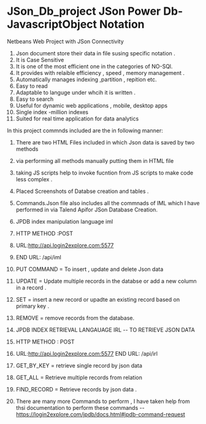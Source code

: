 # JSon_Db_project  JSon Power Db- JavascriptObject Notation
Netbeans Web Project with JSon Connectivity
1. Json document store their data in file susing specific notation .
2. It is Case Sensitive
3. It is one of the most efficient one in the categories of NO-SQl.
4. It provides with relaible efficiency , speed , memory management .
5. Automatically manages indexing ,partition , repition etc.
6. Easy to read 
7. Adaptable to languge under whcih it is written .
8. Easy to search 
9. Useful for dynamic web applications , mobile, desktop apps
10. Single index -million indexes
11. Suited for real time application for data analytics 

In  this project commnds included are the in following  manner:
1. There are two HTML Files included in which Json data is saved by two methods 
2.  via performing all methods manually putting them in HTML file 
3.  taking JS scripts help to invoke fucntion from JS scripts to make code less complex .
4.  Placed Screenshots of Databse creation and tables .
5.  Commands.Json file also includes all the commnads of IML which I have performed in via Talend Apifor JSon Database Creation.





1. JPDB index manipulation language iml  
2. HTTP METHOD :POST
3. URL:http://api.login2explore.com:5577
4. END URL: /api/iml
5. PUT COMMAND = To insert , update and delete Json data
6. UPDATE = Update multiple records in the databse or add a new column in a record .
7. SET = insert a new record or upadte an existing record based on primary key .
8. REMOVE = remove records from the database. 

1. JPDB INDEX RETRIEVAL LANGAUAGE IRL -- TO RETRIEVE JSON  DATA 
2. HTTP METHOD : POST 
3. URL:http://api.login2explore.com:5577 END URL: /api/irl
4. GET_BY_KEY = retrieve single record by json data 
5. GET_ALL = Retrieve multiple records from relation
6. FIND_RECORD = Retrieve records by json data .

7. There are many more Commands to perform , I have taken help from thsi documentation to perform these commands --https://login2explore.com/jpdb/docs.html#jpdb-command-request




